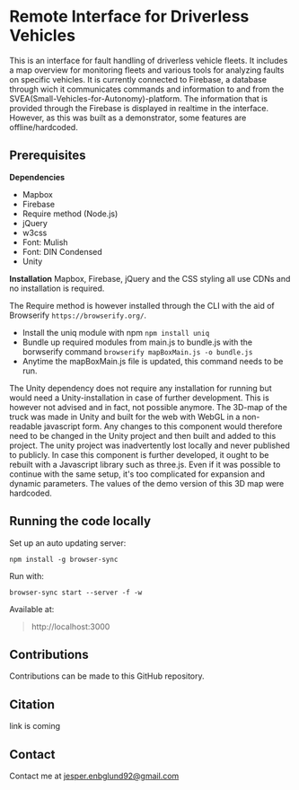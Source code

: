# Remote Interface for Driverless Vehicles

This is an interface for fault handling of driverless vehicle fleets. It includes a map overview for monitoring fleets and various tools for analyzing faults on specific vehicles. It is currently connected to Firebase, a database through wich it communicates commands and information to and from the SVEA(Small-Vehicles-for-Autonomy)-platform. The information that is provided through the Firebase is displayed in realtime in the interface. However, as this was built as a demonstrator, some features are offline/hardcoded.

## Prerequisites

**Dependencies**
 - Mapbox
 - Firebase
 - Require method (Node.js)
 - jQuery
 - w3css
 - Font: Mulish
 - Font: DIN Condensed
 - Unity

**Installation**
Mapbox, Firebase, jQuery and the CSS styling all use CDNs and no installation is required.

The Require method is however installed through the CLI with the aid of Browserify `https://browserify.org/`.
- Install the uniq module with npm `npm install uniq`
- Bundle up required modules from main.js to bundle.js with the borwserify command `browserify mapBoxMain.js -o bundle.js`
- Anytime the mapBoxMain.js file is updated, this command needs to be run.

The Unity dependency does not require any installation for running but would need a Unity-installation in case of further development. This is however not advised and in fact, not possible anymore.
The 3D-map of the truck was made in Unity and built for the web with WebGL in a non-readable javascript form. Any changes to this component would therefore need to be changed in the Unity project and then built and added to this project. The unity project was inadvertently lost locally and never published to publicly. In case this component is further developed, it ought to be rebuilt with a Javascript library such as three.js. Even if it was possible to continue with the same setup, it's too complicated for expansion and dynamic parameters. The values of the demo version of this 3D map were hardcoded.

## Running the code locally

Set up an auto updating server:

`npm install -g browser-sync`

Run with:

`browser-sync start --server -f -w`

Available at:

> http://localhost:3000

## Contributions
Contributions can be made to this GitHub repository.

## Citation
link is coming

## Contact
Contact me at jesper.enbglund92@gmail.com
